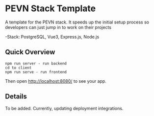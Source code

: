 # PEVN Stack Template 

 A template for the PEVN stack. It speeds up the initial setup process so developers can just jump in to work on their projects <br>

-Stack: PostgreSQL, Vue3, Express.js, Node.js <br>


## Quick Overview

```
npm run server - run backend
cd to client
npm run serve - run frontend
```

Then open [http://localhost:8080/](http://localhost:8080/) to see your app.<br>

## Details

To be added. Currently, updating deployment integrations. 
